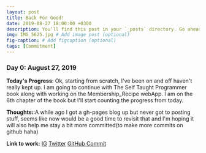 ```yaml
---
layout: post
title: Back For Good!
date: 2019-08-27 18:00:00 +0300
description: You’ll find this post in your `_posts` directory. Go ahead and edit it and re-build the site to see your changes. # Add post description (optional)
img: IMG_5625.jpg # Add image post (optional)
fig-caption: # Add figcaption (optional)
tags: [Commitment]
---
```



### Day 0: August 27, 2019
**Today's Progress**: Ok, starting from scratch, I've been on and off haven't really kept up. I am going to continue with The Self Taught Programmer book along with working on the Membership_Recipe webApp. I am on the 6th chapter of the book but I'll start counting the progress from today. 


**Thoughts:**:A while ago I got a gh-pages blog up but never got to posting stuff, seems like now would be a good time to revisit that and I'm hoping it will also help me stay a bit more committed(to make more commits on github haha)





**Link to work:** [IG](https://www.instagram.com/flunkout_dvlpr/) [Twitter](https://twitter.com/flunkout_dvlpr)
[GitHub Commit](https://github.com/flunkout-dvlpr/100-days-of-code/)
